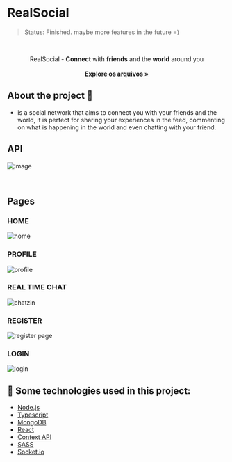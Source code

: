<h1>RealSocial</h1>

> Status: Finished. maybe more features in the future =)
<br/>
<p align="center">
    RealSocial - <span><b>Connect</b> with <b>friends</b> and the <b>world</b> around you</span>
    <br />
    <br />
    <a href="https://github.com/ericky0/real-social-media"><strong>Explore os arquivos »</strong></a>
  </p>
</p>

<!-- ABOUT THE PROJECT -->
## About the project 🎨

- is a social network that aims to connect you with your friends and the world, it is perfect for sharing your experiences in the feed, commenting on what is happening in the world and even chatting with your friend.

## API 

![image](https://user-images.githubusercontent.com/53923000/171750643-873ff9da-7916-4e48-a2d0-aae29a655b4f.png)

<br/>

## Pages

### HOME
![home](https://user-images.githubusercontent.com/53923000/171443836-d647714a-b520-4672-a122-eba09f54fa37.gif)
<br/>

### PROFILE
![profile](https://user-images.githubusercontent.com/53923000/171443857-ee75a489-fc76-454c-a651-01a53da0ae60.gif)

### REAL TIME CHAT
![chatzin](https://user-images.githubusercontent.com/53923000/171750053-6b4f8b9c-3eee-4f80-b389-7c27d8ba055e.gif)

### REGISTER
![register page](https://user-images.githubusercontent.com/53923000/171443861-982d2778-96bb-4d86-8aa2-c851ebd20dbc.PNG)
<br/>

### LOGIN
![login](https://user-images.githubusercontent.com/53923000/171443853-be2496a5-3fcd-4dfa-af5d-42614f1f45e2.gif)
<br/>




## 🧪 Some technologies used in this project:

* [Node.js](https://nodejs.org/en/)
* [Typescript](https://www.typescriptlang.org/)
* [MongoDB](https://www.mongodb.com/pt-br)
* [React](https://developer.mozilla.org/pt-BR/docs/Web/JavaScript/)
* [Context API](https://pt-br.reactjs.org/docs/context.html)
* [SASS](https://sass-lang.com/)
* [Socket.io](https://socket.io/get-started/chat)
